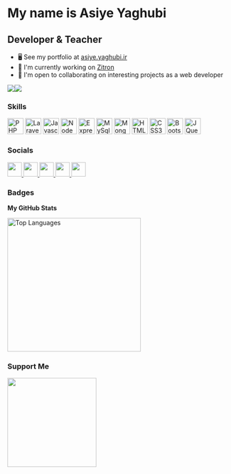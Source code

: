 My name is Asiye Yaghubi
===============================

Developer & Teacher
-----------------------------

*   🖥️  See my portfolio at [asiye.yaghubi.ir](https://asiye.yaghubi.ir)
*   🚀  I'm currently working on [Zitron](https://zitronet.ir)
*   🤝  I'm open to collaborating on interesting projects as a web developer

<a href="https://www.twitter.com/AsiyeYaghubi" target="_blank" rel="noreferrer"><img
                  src="https://img.shields.io/twitter/follow/AsiyeYaghubi?logo=twitter&style=for-the-badge&color=0891b2&labelColor=1c1917"
                /></a><a href="https://www.github.com/yaghubi-asiye" target="_blank" rel="noreferrer"><img
                  src="https://img.shields.io/github/followers/yaghubi-asiye?logo=github&style=for-the-badge&color=0891b2&labelColor=1c1917" /></a>
                  
### Skills
<p align="left">
    <a href="https://www.php.net/" target="_blank" rel="noreferrer"><img src="https://www.php.net/images/logos/php-logo.svg" width="36" height="36" alt="PHP" /></a>
    <a href="https://laravel.com/" target="_blank" rel="noreferrer"><img src="https://laravel.com/img/logomark.min.svg" width="36" height="36" alt="Laravel" /></a>
    <a href="https://developer.mozilla.org/en-US/docs/Web/JavaScript" target="_blank" rel="noreferrer"><img src="https://raw.githubusercontent.com/danielcranney/readme-generator/main/public/icons/skills/javascript-colored.svg" width="36" height="36" alt="Javascript" /></a>
    <a href="https://nodejs.org/en/" target="_blank" rel="noreferrer"><img src="https://avatars.githubusercontent.com/u/9950313?s=200&v=4"  width="36" height="36" alt="NodeJs" /></a>
    <a href="https://expressjs.com/" target="_blank" rel="noreferrer"><img src="https://expressjs.com/images/favicon.png" width="36" height="36" alt="ExpressJs" /></a>
    <a href="https://www.mysql.com/" target="_blank" rel="noreferrer"><img src="https://www.mysql.com/common/logos/logo-mysql-170x115.png" width="36" height="36" alt="MySql" /></a>
    <a href="https://www.mongodb.com/home/" target="_blank" rel="noreferrer"><img src="https://www.mongodb.com/assets/images/global/favicon.ico" width="36" height="36" alt="MongoDb" /></a>
    <a href="https://developer.mozilla.org/en-US/docs/Glossary/HTML5" target="_blank" rel="noreferrer"><img src="https://raw.githubusercontent.com/danielcranney/readme-generator/main/public/icons/skills/html5-colored.svg" width="36" height="36" alt="HTML5" /></a>
    <a href="https://developer.mozilla.org/en-US/docs/Web/CSS" target="_blank" rel="noreferrer"><img src="https://raw.githubusercontent.com/danielcranney/readme-generator/main/public/icons/skills/css3-colored.svg" width="36" height="36" alt="CSS3" /></a>
    <a href="https://getbootstrap.com/" target="_blank" rel="noreferrer"><img src="https://raw.githubusercontent.com/danielcranney/readme-generator/main/public/icons/skills/bootstrap-colored.svg" width="36" height="36" alt="Bootstrap" /></a>
    <a href="https://jquery.com/" target="_blank" rel="noreferrer"><img src="https://raw.githubusercontent.com/danielcranney/readme-generator/main/public/icons/skills/jquery-colored.svg" width="36" height="36" alt="JQuery" /></a>
</p>
                    
### Socials
                  
<p align="left">
    <a href="https://www.instagram.com/dreams_withmee" target="_blank" rel="noreferrer">
        <img src="https://raw.githubusercontent.com/danielcranney/readme-generator/main/public/icons/socials/instagram.svg" width="32" height="32" />
    </a>
<a href="https://www.github.com/yaghubi-asiye" target="_blank" rel="noreferrer">
    <img src="https://github.githubassets.com/images/modules/logos_page/GitHub-Mark.png" width="32" height="32" />
</a>
  <a href="https://asiye.yaghubi.ir" target="_blank" rel="noreferrer">
    <img src="https://raw.githubusercontent.com/danielcranney/readme-generator/main/public/icons/socials/hashnode.svg" width="32" height="32" />
</a>
  <a href="https://www.linkedin.com/in/asiye-yaghubi-linkdin" target="_blank" rel="noreferrer">
    <img src="https://raw.githubusercontent.com/danielcranney/readme-generator/main/public/icons/socials/linkedin.svg" width="32" height="32" />
</a>
  <a href="https://www.twitter.com/AsiyeYaghubi" target="_blank" rel="noreferrer">
    <img src="https://raw.githubusercontent.com/danielcranney/readme-generator/main/public/icons/socials/twitter.svg" width="32" height="32" /></a>
</p>

### Badges

<b>My GitHub Stats</b>

<a href="https://github.com/yaghubi-asiye" align="left"><img width="300" src="https://github-readme-stats.vercel.app/api/top-langs/?username=yaghubi-asiye&langs_count=10&title_color=0891b2&text_color=ffffff&icon_color=0891b2&bg_color=1c1917&hide_border=true&locale=en&custom_title=Top%20%Languages" alt="Top Languages" /></a>
### Support Me
<a href="https://www.buymeacoffee.com/yaghubi-asiye"><img src="https://cdn.buymeacoffee.com/buttons/v2/default-yellow.png" width="200" /></a>
